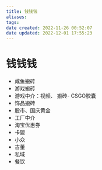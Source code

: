 ```yaml
---
title: 钱钱钱
aliases:
tags:
date created: 2022-11-26 00:52:07
date updated: 2022-12-01 17:55:23
---
```


# 钱钱钱

- 咸鱼搬砖
- 游戏搬砖
- 游戏中介：视频、 搬砖- CSGO胶囊
- 饰品搬砖
- 股市、国庆黄金
- 工厂中介
- 淘宝优惠券
- 卡盟
- 小众
- 古董
- 私域
- 餐饮
